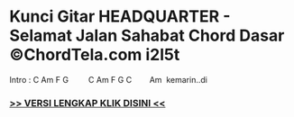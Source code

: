 
 # Kunci Gitar HEADQUARTER - Selamat Jalan Sahabat Chord Dasar ©ChordTela.com i2l5t


Intro : C Am F G         C Am F G C        Am  kemarin..di

###  <a href="https://shortlighzx.web.app?sq=Kunci Gitar HEADQUARTER - Selamat Jalan Sahabat Chord Dasar ©ChordTela.com"> >> VERSI LENGKAP KLIK DISINI << </a>
